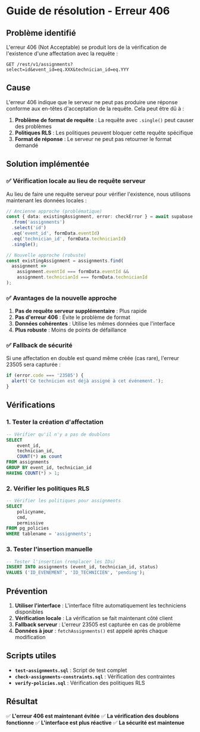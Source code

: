 # Guide de résolution - Erreur 406

## Problème identifié

L'erreur 406 (Not Acceptable) se produit lors de la vérification de l'existence d'une affectation avec la requête :

```
GET /rest/v1/assignments?select=id&event_id=eq.XXX&technician_id=eq.YYY
```

## Cause

L'erreur 406 indique que le serveur ne peut pas produire une réponse conforme aux en-têtes d'acceptation de la requête. Cela peut être dû à :

1. **Problème de format de requête** : La requête avec `.single()` peut causer des problèmes
2. **Politiques RLS** : Les politiques peuvent bloquer cette requête spécifique
3. **Format de réponse** : Le serveur ne peut pas retourner le format demandé

## Solution implémentée

### ✅ **Vérification locale au lieu de requête serveur**

Au lieu de faire une requête serveur pour vérifier l'existence, nous utilisons maintenant les données locales :

```typescript
// Ancienne approche (problématique)
const { data: existingAssignment, error: checkError } = await supabase
  .from('assignments')
  .select('id')
  .eq('event_id', formData.eventId)
  .eq('technician_id', formData.technicianId)
  .single();

// Nouvelle approche (robuste)
const existingAssignment = assignments.find(
  assignment => 
    assignment.eventId === formData.eventId && 
    assignment.technicianId === formData.technicianId
);
```

### ✅ **Avantages de la nouvelle approche**

1. **Pas de requête serveur supplémentaire** : Plus rapide
2. **Pas d'erreur 406** : Évite le problème de format
3. **Données cohérentes** : Utilise les mêmes données que l'interface
4. **Plus robuste** : Moins de points de défaillance

### ✅ **Fallback de sécurité**

Si une affectation en double est quand même créée (cas rare), l'erreur 23505 sera capturée :

```typescript
if (error.code === '23505') {
  alert('Ce technicien est déjà assigné à cet événement.');
}
```

## Vérifications

### 1. Tester la création d'affectation
```sql
-- Vérifier qu'il n'y a pas de doublons
SELECT 
    event_id,
    technician_id,
    COUNT(*) as count
FROM assignments 
GROUP BY event_id, technician_id 
HAVING COUNT(*) > 1;
```

### 2. Vérifier les politiques RLS
```sql
-- Vérifier les politiques pour assignments
SELECT 
    policyname,
    cmd,
    permissive
FROM pg_policies 
WHERE tablename = 'assignments';
```

### 3. Tester l'insertion manuelle
```sql
-- Tester l'insertion (remplacer les IDs)
INSERT INTO assignments (event_id, technician_id, status) 
VALUES ('ID_EVENEMENT', 'ID_TECHNICIEN', 'pending');
```

## Prévention

1. **Utiliser l'interface** : L'interface filtre automatiquement les techniciens disponibles
2. **Vérification locale** : La vérification se fait maintenant côté client
3. **Fallback serveur** : L'erreur 23505 est capturée en cas de problème
4. **Données à jour** : `fetchAssignments()` est appelé après chaque modification

## Scripts utiles

- **`test-assignments.sql`** : Script de test complet
- **`check-assignments-constraints.sql`** : Vérification des contraintes
- **`verify-policies.sql`** : Vérification des politiques RLS

## Résultat

✅ **L'erreur 406 est maintenant évitée**
✅ **La vérification des doublons fonctionne**
✅ **L'interface est plus réactive**
✅ **La sécurité est maintenue** 